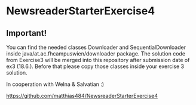 # NewsreaderStarterExercise4

## Important!
You can find the needed classes Downloader and SequentialDownloader inside java/at.ac.fhcampuswien/downloader package. 
The solution code from Exercise3 will be merged into this repository after submission date of ex3 (18.6.). Before that please copy those classes inside your exercise 3 solution.

In cooperation with Welna & Salvatian :)

https://github.com/matthias484/NewsreaderStarterExercise4